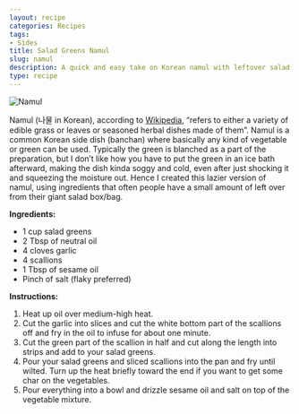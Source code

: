 ```yaml
---
layout: recipe
categories: Recipes
tags:
- Sides
title: Salad Greens Namul
slug: namul
description: A quick and easy take on Korean namul with leftover salad greens.
type: recipe
---
```


![Namul](https://res.cloudinary.com/dvqeiswvr/image/upload/v1672587425/namul.jpg)

Namul (나물 in Korean), according to [Wikipedia](https://en.wikipedia.org/wiki/Namul), “refers to either a variety of edible grass or leaves or seasoned herbal dishes made of them”. Namul is a common Korean side dish (banchan) where basically any kind of vegetable or green can be used. Typically the green is blanched as a part of the preparation, but I don’t like how you have to put the green in an ice bath afterward, making the dish kinda soggy and cold, even after just shocking it and squeezing the moisture out. Hence I created this lazier version of namul, using ingredients that often people have a small amount of left over from their giant salad box/bag.

**Ingredients:**
- 1 cup salad greens
- 2 Tbsp of neutral oil
- 4 cloves garlic
- 4 scallions
- 1 Tbsp of sesame oil
- Pinch of salt (flaky preferred)

**Instructions:**
1. Heat up oil over medium-high heat.
2. Cut the garlic into slices and cut the white bottom part of the scallions off and fry in the oil to infuse for about one minute.
3. Cut the green part of the scallion in half and cut along the length into strips and add to your salad greens.
4. Pour your salad greens and sliced scallions into the pan and fry until wilted. Turn up the heat briefly toward the end if you want to get some char on the vegetables.
5. Pour everything into a bowl and drizzle sesame oil and salt on top of the vegetable mixture.